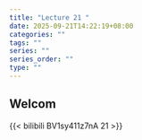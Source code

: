```yaml
---
title: "Lecture 21 "
date: 2025-09-21T14:22:19+08:00
categories: ""
tags: ""
series: ""
series_order: ""
type: ""
---
```


## Welcom

{{< bilibili BV1sy411z7nA 21 >}}

